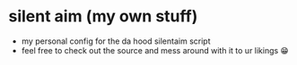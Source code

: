 # silent aim (my own stuff)

- my personal config for the da hood silentaim script
- feel free to check out the source and mess around with it to ur likings 😁
